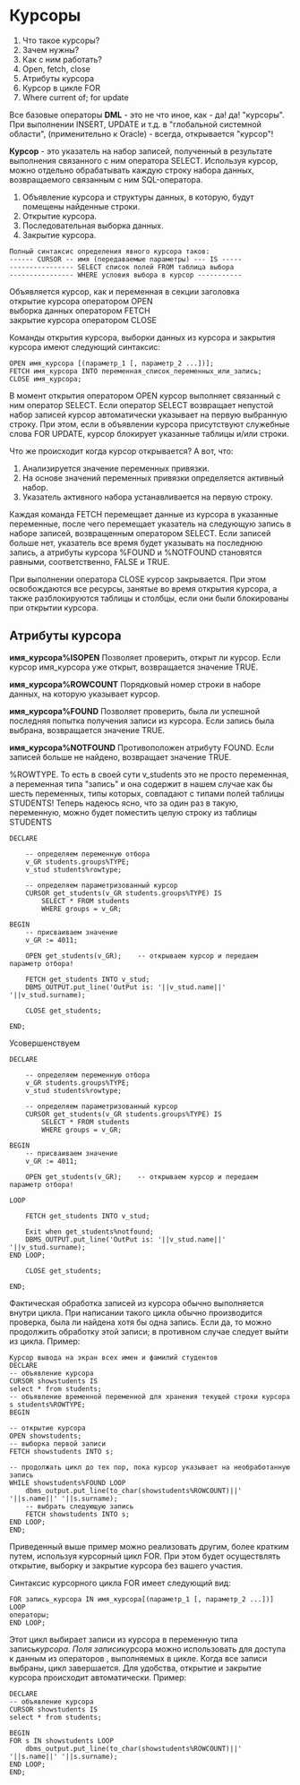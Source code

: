 # Курсоры

1. Что такое курсоры?
2. Зачем нужны?
3. Как с ним работать?
4. Open, fetch, close
5. Атрибуты курсора
6. Курсор в цикле FOR
7. Where current of; for update

Все базовые операторы **DML** - это не что иное, как - да! да! "курсоры". При выполнении INSERT, UPDATE и т.д. в "глобальной системной области", (применительно к Oracle) - всегда, открывается "курсор"!

**Курсор** - это указатель на набор записей, полученный в результате выполнения связанного с ним оператора SELECT. Используя курсор, можно отдельно обрабатывать каждую строку набора данных, возвращаемого связанным с ним SQL-оператора.

1. Объявление курсора и структуры данных, в которую, будут помещены найденные строки.
2. Открытие курсора.
3. Последовательная выборка данных.
4. Закрытие курсора.

```
Полный синтаксис определения явного курсора таков:
------ CURSOR -- имя (передаваемые параметры) --- IS -----
---------------- SELECT список полей FROM таблица выбора
---------------- WHERE условия выбора в курсор -----------
```

Объявляется курсор, как и переменная в секции заголовка  
открытие курсора оператором OPEN  
выборка данных оператором FETCH  
закрытие курсора оператором CLOSE

Команды открытия курсора, выборки данных из курсора и закрытия курсора имеют следующий синтаксис:

```
OPEN имя_курсора [(параметр_1 [, параметр_2 ...])];
FETCH имя_курсора INTO переменная_список_переменных_или_запись;
CLOSE имя_курсора;
```

В момент открытия оператором OPEN курсор выполняет связанный с ним оператор SELECT. Если оператор SELECT возвращает непустой набор записей курсор автоматически указывает на первую выбранную строку. При этом, если в объявлении курсора присутствуют служебные слова FOR UPDATE, курсор блокирует указанные таблицы и/или строки.

Что же происходит когда курсор открывается? А вот, что:

1. Анализируется значение переменных привязки.
2. На основе значений переменных привязки определяется активный набор.
3. Указатель активного набора устанавливается на первую строку.

Каждая команда FETCH перемещает данные из курсора в указанные переменные, после чего перемещает указатель на следующую запись в наборе записей, возвращенным оператором SELECT. Если записей больше нет, указатель все время будет указывать на последнюю запись, а атрибуты курсора %FOUND и %NOTFOUND становятся равными, соответственно, FALSE и TRUE.

При выполнении оператора CLOSE курсор закрывается. При этом освобождаются все ресурсы, занятые во время открытия курсора, а также разблокируются таблицы и столбцы, если они были блокированы при открытии курсора.

## Атрибуты курсора

**имя_курсора%ISOPEN** Позволяет проверить, открыт ли курсор. Если курсор имя_курсора уже открыт, возвращается значение TRUE.

**имя_курсора%ROWCOUNT** Порядковый номер строки в наборе данных, на которую указывает курсор.

**имя_курсора%FOUND** Позволяет проверить, была ли успешной последняя попытка получения записи из курсора. Если запись была выбрана, возвращается значение TRUE.

**имя_курсора%NOTFOUND** Противоположен атрибуту FOUND. Если записей больше не найдено, возвращает значение TRUE.

%ROWTYPE. То есть в своей сути v_students это не просто переменная, а переменная типа "запись" и она содержит в нашем случае как бы шесть переменных, типы которых, совпадают с типами полей таблицы STUDENTS! Теперь надеюсь ясно, что за один раз в такую, переменную, можно будет поместить целую строку из таблицы STUDENTS

```
DECLARE

    -- определяем переменную отбора
    v_GR students.groups%TYPE;
    v_stud students%rowtype;

	-- определяем параметризованный курсор
	CURSOR get_students(v_GR students.groups%TYPE) IS
		SELECT * FROM students
		WHERE groups = v_GR;

BEGIN
	-- присваиваем значение
	v_GR := 4011;

	OPEN get_students(v_GR);	-- открываем курсор и передаем параметр отбора!

	FETCH get_students INTO v_stud;
	DBMS_OUTPUT.put_line('OutPut is: '||v_stud.name||' '||v_stud.surname);

	CLOSE get_students;

END;
```

Усовершенствуем

```
DECLARE

	-- определяем переменную отбора
	v_GR students.groups%TYPE;
	v_stud students%rowtype;

	-- определяем параметризованный курсор
	CURSOR get_students(v_GR students.groups%TYPE) IS
		SELECT * FROM students
		WHERE groups = v_GR;

BEGIN
	-- присваиваем значение
	v_GR := 4011;

	OPEN get_students(v_GR);	-- открываем курсор и передаем параметр отбора!

LOOP

	FETCH get_students INTO v_stud;

	Exit when get_students%notfound;
	DBMS_OUTPUT.put_line('OutPut is: '||v_stud.name||' '||v_stud.surname);
END LOOP;

	CLOSE get_students;

END;
```

Фактическая обработка записей из курсора обычно выполняется внутри цикла. При написании такого цикла обычно производится проверка, была ли найдена хотя бы одна запись. Если да, то можно продолжить обработку этой записи; в противном случае следует выйти из цикла. Пример:

```
Курсор вывода на экран всех имен и фамилий студентов
DECLARE
-- объявление курсора
CURSOR showstudents IS
select * from students;
-- объявление временной переменной для хранения текущей строки курсора
s students%ROWTYPE;
BEGIN

-- открытие курсора
OPEN showstudents;
-- выборка первой записи
FETCH showstudents INTO s;

-- продолжать цикл до тех пор, пока курсор указывает на необработанную запись
WHILE showstudents%FOUND LOOP
	dbms_output.put_line(to_char(showstudents%ROWCOUNT)||' '||s.name||' '||s.surname);
	-- выбрать следующую запись
	FETCH showstudents INTO s;
END LOOP;
END;
```

Приведенный выше пример можно реализовать другим, более кратким путем, используя курсорный цикл FOR. При этом будет осуществлять открытие, выборку и закрытие курсора без вашего участия.

Синтаксис курсорного цикла FOR имеет следующий вид:

```
FOR запись_курсора IN имя_курсора[(параметр_1 [, параметр_2 ...])] LOOP
операторы;
END LOOP;
```

Этот цикл выбирает записи из курсора в переменную типа запись*курсора. Поля записи*курсора можно использовать для доступа к данным из операторов , выполняемых в цикле. Когда все записи выбраны, цикл завершается. Для удобства, открытие и закрытие курсора происходит автоматически. Пример:

```
DECLARE
-- объявление курсора
CURSOR showstudents IS
select * from students;

BEGIN
FOR s IN showstudents LOOP
	dbms_output.put_line(to_char(showstudents%ROWCOUNT)||' '||s.name||' '||s.surname);
END LOOP;
END;
```

